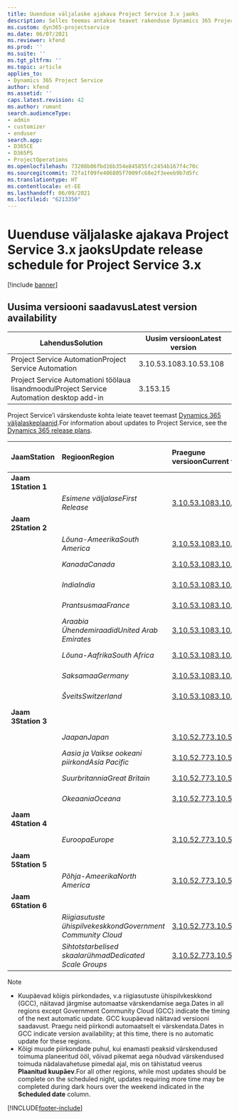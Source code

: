 ```yaml
---
title: Uuenduse väljalaske ajakava Project Service 3.x jaoks
description: Selles teemas antakse teavet rakenduse Dynamics 365 Project Service Automation saadaolevate ja tulevaste väljaannete kohta.
ms.custom: dyn365-projectservice
ms.date: 06/07/2021
ms.reviewer: kfend
ms.prod: ''
ms.suite: ''
ms.tgt_pltfrm: ''
ms.topic: article
applies_to:
- Dynamics 365 Project Service
author: kfend
ms.assetid: ''
caps.latest.revision: 42
ms.author: rumant
search.audienceType:
- admin
- customizer
- enduser
search.app:
- D365CE
- D365PS
- ProjectOperations
ms.openlocfilehash: 73208b06fbd16b354e845855fc2454b167f4c70c
ms.sourcegitcommit: 72fa1f09fe406805f7009fc68e2f3eeeb9b7d5fc
ms.translationtype: HT
ms.contentlocale: et-EE
ms.lasthandoff: 06/09/2021
ms.locfileid: "6213350"
---
```

# <a name="update-release-schedule-for-project-service-3x"></a><span data-ttu-id="a10e1-103">Uuenduse väljalaske ajakava Project Service 3.x jaoks</span><span class="sxs-lookup"><span data-stu-id="a10e1-103">Update release schedule for Project Service 3.x</span></span>

[!include [banner](../includes/psa-now-project-operations.md)]

## <a name="latest-version-availability"></a><span data-ttu-id="a10e1-104">Uusima versiooni saadavus</span><span class="sxs-lookup"><span data-stu-id="a10e1-104">Latest version availability</span></span>

| <span data-ttu-id="a10e1-105">Lahendus</span><span class="sxs-lookup"><span data-stu-id="a10e1-105">Solution</span></span>  | <span data-ttu-id="a10e1-106">Uusim versioon</span><span class="sxs-lookup"><span data-stu-id="a10e1-106">Latest version</span></span> |
|-------|----|
| <span data-ttu-id="a10e1-107">Project Service Automation</span><span class="sxs-lookup"><span data-stu-id="a10e1-107">Project Service Automation</span></span>    | <span data-ttu-id="a10e1-108">3.10.53.108</span><span class="sxs-lookup"><span data-stu-id="a10e1-108">3.10.53.108</span></span> |
| <span data-ttu-id="a10e1-109">Project Service Automationi töölaua lisandmoodul</span><span class="sxs-lookup"><span data-stu-id="a10e1-109">Project Service Automation desktop add-in</span></span>                | <span data-ttu-id="a10e1-110">3.15</span><span class="sxs-lookup"><span data-stu-id="a10e1-110">3.15</span></span>          |

<span data-ttu-id="a10e1-111">Project Service’i värskenduste kohta leiate teavet teemast [Dynamics 365 väljalaskeplaanid](/dynamics365/release-plans/).</span><span class="sxs-lookup"><span data-stu-id="a10e1-111">For information about updates to Project Service, see the [Dynamics 365 release plans](/dynamics365/release-plans/).</span></span> 

| <span data-ttu-id="a10e1-112">Jaam</span><span class="sxs-lookup"><span data-stu-id="a10e1-112">Station</span></span>  | <span data-ttu-id="a10e1-113">Regioon</span><span class="sxs-lookup"><span data-stu-id="a10e1-113">Region</span></span> | <span data-ttu-id="a10e1-114">Praegune versioon</span><span class="sxs-lookup"><span data-stu-id="a10e1-114">Current version</span></span> | <span data-ttu-id="a10e1-115">Järgmine versioon</span><span class="sxs-lookup"><span data-stu-id="a10e1-115">Next version</span></span> |  <span data-ttu-id="a10e1-116">Ajastatud kuupäev</span><span class="sxs-lookup"><span data-stu-id="a10e1-116">Scheduled date</span></span>
| :---   | :---   | :---   | :---   |:---   |         
|<span data-ttu-id="a10e1-117"><strong>Jaam 1</strong></span><span class="sxs-lookup"><span data-stu-id="a10e1-117"><strong>Station 1</strong></span></span> | |  |  | |
| | <span data-ttu-id="a10e1-118"><i>Esimene väljalase</i></span><span class="sxs-lookup"><span data-stu-id="a10e1-118"><i>First Release</i></span></span> | [<span data-ttu-id="a10e1-119">3.10.53.108</span><span class="sxs-lookup"><span data-stu-id="a10e1-119">3.10.53.108</span></span>](whats-new-ur-32.md) | <span data-ttu-id="a10e1-120">TBD</span><span class="sxs-lookup"><span data-stu-id="a10e1-120">TBD</span></span> | <span data-ttu-id="a10e1-121">02. juuli 2021</span><span class="sxs-lookup"><span data-stu-id="a10e1-121">July 02, 2021</span></span>
|<span data-ttu-id="a10e1-122"><strong>Jaam 2</strong></span><span class="sxs-lookup"><span data-stu-id="a10e1-122"><strong>Station 2</strong></span></span> | |  |  | |
| | <span data-ttu-id="a10e1-123"><i>Lõuna-Ameerika</i></span><span class="sxs-lookup"><span data-stu-id="a10e1-123"><i>South America</i></span></span> | [<span data-ttu-id="a10e1-124">3.10.53.108</span><span class="sxs-lookup"><span data-stu-id="a10e1-124">3.10.53.108</span></span>](whats-new-ur-32.md) | <span data-ttu-id="a10e1-125">TBD</span><span class="sxs-lookup"><span data-stu-id="a10e1-125">TBD</span></span> | <span data-ttu-id="a10e1-126">09. juuli 2021</span><span class="sxs-lookup"><span data-stu-id="a10e1-126">July 09, 2021</span></span>
| | <span data-ttu-id="a10e1-127"><i>Kanada</i></span><span class="sxs-lookup"><span data-stu-id="a10e1-127"><i>Canada</i></span></span> | [<span data-ttu-id="a10e1-128">3.10.53.108</span><span class="sxs-lookup"><span data-stu-id="a10e1-128">3.10.53.108</span></span>](whats-new-ur-32.md) | <span data-ttu-id="a10e1-129">TBD</span><span class="sxs-lookup"><span data-stu-id="a10e1-129">TBD</span></span> | <span data-ttu-id="a10e1-130">09. juuli 2021</span><span class="sxs-lookup"><span data-stu-id="a10e1-130">July 09, 2021</span></span>
| | <span data-ttu-id="a10e1-131"><i>India</i></span><span class="sxs-lookup"><span data-stu-id="a10e1-131"><i>India</i></span></span> | [<span data-ttu-id="a10e1-132">3.10.53.108</span><span class="sxs-lookup"><span data-stu-id="a10e1-132">3.10.53.108</span></span>](whats-new-ur-32.md) | <span data-ttu-id="a10e1-133">TBD</span><span class="sxs-lookup"><span data-stu-id="a10e1-133">TBD</span></span> | <span data-ttu-id="a10e1-134">09. juuli 2021</span><span class="sxs-lookup"><span data-stu-id="a10e1-134">July 09, 2021</span></span>
| | <span data-ttu-id="a10e1-135"><i>Prantsusmaa</i></span><span class="sxs-lookup"><span data-stu-id="a10e1-135"><i>France</i></span></span> | [<span data-ttu-id="a10e1-136">3.10.53.108</span><span class="sxs-lookup"><span data-stu-id="a10e1-136">3.10.53.108</span></span>](whats-new-ur-32.md) | <span data-ttu-id="a10e1-137">TBD</span><span class="sxs-lookup"><span data-stu-id="a10e1-137">TBD</span></span> | <span data-ttu-id="a10e1-138">09. juuli 2021</span><span class="sxs-lookup"><span data-stu-id="a10e1-138">July 09, 2021</span></span>
| | <span data-ttu-id="a10e1-139"><i>Araabia Ühendemiraadid</i></span><span class="sxs-lookup"><span data-stu-id="a10e1-139"><i>United Arab Emirates</i></span></span> | [<span data-ttu-id="a10e1-140">3.10.53.108</span><span class="sxs-lookup"><span data-stu-id="a10e1-140">3.10.53.108</span></span>](whats-new-ur-32.md) | <span data-ttu-id="a10e1-141">TBD</span><span class="sxs-lookup"><span data-stu-id="a10e1-141">TBD</span></span> | <span data-ttu-id="a10e1-142">09. juuli 2021</span><span class="sxs-lookup"><span data-stu-id="a10e1-142">July 09, 2021</span></span>
| | <span data-ttu-id="a10e1-143"><i>Lõuna-Aafrika</i></span><span class="sxs-lookup"><span data-stu-id="a10e1-143"><i>South Africa</i></span></span> | [<span data-ttu-id="a10e1-144">3.10.53.108</span><span class="sxs-lookup"><span data-stu-id="a10e1-144">3.10.53.108</span></span>](whats-new-ur-32.md) | <span data-ttu-id="a10e1-145">TBD</span><span class="sxs-lookup"><span data-stu-id="a10e1-145">TBD</span></span> | <span data-ttu-id="a10e1-146">09. juuli 2021</span><span class="sxs-lookup"><span data-stu-id="a10e1-146">July 09, 2021</span></span>
| | <span data-ttu-id="a10e1-147"><i>Saksamaa</i></span><span class="sxs-lookup"><span data-stu-id="a10e1-147"><i>Germany</i></span></span> | [<span data-ttu-id="a10e1-148">3.10.53.108</span><span class="sxs-lookup"><span data-stu-id="a10e1-148">3.10.53.108</span></span>](whats-new-ur-32.md) | <span data-ttu-id="a10e1-149">TBD</span><span class="sxs-lookup"><span data-stu-id="a10e1-149">TBD</span></span> | <span data-ttu-id="a10e1-150">09. juuli 2021</span><span class="sxs-lookup"><span data-stu-id="a10e1-150">July 09, 2021</span></span>
| | <span data-ttu-id="a10e1-151"><i>Šveits</i></span><span class="sxs-lookup"><span data-stu-id="a10e1-151"><i>Switzerland</i></span></span> | [<span data-ttu-id="a10e1-152">3.10.53.108</span><span class="sxs-lookup"><span data-stu-id="a10e1-152">3.10.53.108</span></span>](whats-new-ur-32.md) | <span data-ttu-id="a10e1-153">TBD</span><span class="sxs-lookup"><span data-stu-id="a10e1-153">TBD</span></span> | <span data-ttu-id="a10e1-154">09. juuli 2021</span><span class="sxs-lookup"><span data-stu-id="a10e1-154">July 09, 2021</span></span>
|<span data-ttu-id="a10e1-155"><strong>Jaam 3</strong></span><span class="sxs-lookup"><span data-stu-id="a10e1-155"><strong>Station 3</strong></span></span> | |  |  | |
| | <span data-ttu-id="a10e1-156"><i>Jaapan</i></span><span class="sxs-lookup"><span data-stu-id="a10e1-156"><i>Japan</i></span></span> | [<span data-ttu-id="a10e1-157">3.10.52.77</span><span class="sxs-lookup"><span data-stu-id="a10e1-157">3.10.52.77</span></span>](whats-new-ur-31.md) | [<span data-ttu-id="a10e1-158">3.10.53.108</span><span class="sxs-lookup"><span data-stu-id="a10e1-158">3.10.53.108</span></span>](whats-new-ur-32.md) | <span data-ttu-id="a10e1-159">11. juuni 2021</span><span class="sxs-lookup"><span data-stu-id="a10e1-159">June 11, 2021</span></span>
| | <span data-ttu-id="a10e1-160"><i>Aasia ja Vaikse ookeani piirkond</i></span><span class="sxs-lookup"><span data-stu-id="a10e1-160"><i>Asia Pacific</i></span></span> | [<span data-ttu-id="a10e1-161">3.10.52.77</span><span class="sxs-lookup"><span data-stu-id="a10e1-161">3.10.52.77</span></span>](whats-new-ur-31.md) | [<span data-ttu-id="a10e1-162">3.10.53.108</span><span class="sxs-lookup"><span data-stu-id="a10e1-162">3.10.53.108</span></span>](whats-new-ur-32.md) | <span data-ttu-id="a10e1-163">11. juuni 2021</span><span class="sxs-lookup"><span data-stu-id="a10e1-163">June 11, 2021</span></span>
| | <span data-ttu-id="a10e1-164"><i>Suurbritannia</i></span><span class="sxs-lookup"><span data-stu-id="a10e1-164"><i>Great Britain</i></span></span> | [<span data-ttu-id="a10e1-165">3.10.52.77</span><span class="sxs-lookup"><span data-stu-id="a10e1-165">3.10.52.77</span></span>](whats-new-ur-31.md) | [<span data-ttu-id="a10e1-166">3.10.53.108</span><span class="sxs-lookup"><span data-stu-id="a10e1-166">3.10.53.108</span></span>](whats-new-ur-32.md) | <span data-ttu-id="a10e1-167">11. juuni 2021</span><span class="sxs-lookup"><span data-stu-id="a10e1-167">June 11, 2021</span></span>
| | <span data-ttu-id="a10e1-168"><i>Okeaania</i></span><span class="sxs-lookup"><span data-stu-id="a10e1-168"><i>Oceana</i></span></span> | [<span data-ttu-id="a10e1-169">3.10.52.77</span><span class="sxs-lookup"><span data-stu-id="a10e1-169">3.10.52.77</span></span>](whats-new-ur-31.md) | [<span data-ttu-id="a10e1-170">3.10.53.108</span><span class="sxs-lookup"><span data-stu-id="a10e1-170">3.10.53.108</span></span>](whats-new-ur-32.md) | <span data-ttu-id="a10e1-171">11. juuni 2021</span><span class="sxs-lookup"><span data-stu-id="a10e1-171">June 11, 2021</span></span>
|<span data-ttu-id="a10e1-172"><strong>Jaam 4</strong></span><span class="sxs-lookup"><span data-stu-id="a10e1-172"><strong>Station 4</strong></span></span> | |  |  | |
| | <span data-ttu-id="a10e1-173"><i>Euroopa</i></span><span class="sxs-lookup"><span data-stu-id="a10e1-173"><i>Europe</i></span></span> | [<span data-ttu-id="a10e1-174">3.10.52.77</span><span class="sxs-lookup"><span data-stu-id="a10e1-174">3.10.52.77</span></span>](whats-new-ur-31.md) | [<span data-ttu-id="a10e1-175">3.10.53.108</span><span class="sxs-lookup"><span data-stu-id="a10e1-175">3.10.53.108</span></span>](whats-new-ur-32.md) | <span data-ttu-id="a10e1-176">18. juuni 2021</span><span class="sxs-lookup"><span data-stu-id="a10e1-176">June 18, 2021</span></span>
|<span data-ttu-id="a10e1-177"><strong>Jaam 5</strong></span><span class="sxs-lookup"><span data-stu-id="a10e1-177"><strong>Station 5</strong></span></span> | |  |  | |
| | <span data-ttu-id="a10e1-178"><i>Põhja-Ameerika</i></span><span class="sxs-lookup"><span data-stu-id="a10e1-178"><i>North America</i></span></span> | [<span data-ttu-id="a10e1-179">3.10.52.77</span><span class="sxs-lookup"><span data-stu-id="a10e1-179">3.10.52.77</span></span>](whats-new-ur-31.md) | [<span data-ttu-id="a10e1-180">3.10.53.108</span><span class="sxs-lookup"><span data-stu-id="a10e1-180">3.10.53.108</span></span>](whats-new-ur-32.md) | <span data-ttu-id="a10e1-181">25. juuni 2021</span><span class="sxs-lookup"><span data-stu-id="a10e1-181">June 25, 2021</span></span>
|<span data-ttu-id="a10e1-182"><strong>Jaam 6</strong></span><span class="sxs-lookup"><span data-stu-id="a10e1-182"><strong>Station 6</strong></span></span> | |  |  | |
| | <span data-ttu-id="a10e1-183"><i>Riigiasutuste ühispilvekeskkond</i></span><span class="sxs-lookup"><span data-stu-id="a10e1-183"><i>Government Community Cloud</i></span></span> | [<span data-ttu-id="a10e1-184">3.10.52.77</span><span class="sxs-lookup"><span data-stu-id="a10e1-184">3.10.52.77</span></span>](whats-new-ur-31.md) | [<span data-ttu-id="a10e1-185">3.10.53.108</span><span class="sxs-lookup"><span data-stu-id="a10e1-185">3.10.53.108</span></span>](whats-new-ur-32.md) | <span data-ttu-id="a10e1-186">25. juuni 2021</span><span class="sxs-lookup"><span data-stu-id="a10e1-186">June 25, 2021</span></span>
| | <span data-ttu-id="a10e1-187"><i>Sihtotstarbelised skaalarühmad</i></span><span class="sxs-lookup"><span data-stu-id="a10e1-187"><i>Dedicated Scale Groups</i></span></span> | [<span data-ttu-id="a10e1-188">3.10.52.77</span><span class="sxs-lookup"><span data-stu-id="a10e1-188">3.10.52.77</span></span>](whats-new-ur-31.md) | [<span data-ttu-id="a10e1-189">3.10.53.108</span><span class="sxs-lookup"><span data-stu-id="a10e1-189">3.10.53.108</span></span>](whats-new-ur-32.md) | <span data-ttu-id="a10e1-190">02. juuli 2021</span><span class="sxs-lookup"><span data-stu-id="a10e1-190">July 02, 2021</span></span>

>[!Note]
> - <span data-ttu-id="a10e1-191">Kuupäevad kõigis piirkondades, v.a riigiasutuste ühispilvkeskkond (GCC), näitavad järgmise automaatse värskendamise aega.</span><span class="sxs-lookup"><span data-stu-id="a10e1-191">Dates in all regions except Government Community Cloud (GCC) indicate the timing of the next automatic update.</span></span> <span data-ttu-id="a10e1-192">GCC kuupäevad näitavad versiooni saadavust. Praegu neid piirkondi automaatselt ei värskendata.</span><span class="sxs-lookup"><span data-stu-id="a10e1-192">Dates in GCC indicate version availability; at this time, there is no automatic update for these regions.</span></span>
> - <span data-ttu-id="a10e1-193">Kõigi muude piirkondade puhul, kui enamasti peaksid värskendused toimuma planeeritud ööl, võivad pikemat aega nõudvad värskendused toimuda nädalavahetuse pimedal ajal, mis on tähistatud veerus **Plaanitud kuupäev**.</span><span class="sxs-lookup"><span data-stu-id="a10e1-193">For all other regions, while most updates should be complete on the scheduled night, updates requiring more time may be completed during dark hours over the weekend indicated in the **Scheduled date** column.</span></span>


[!INCLUDE[footer-include](../includes/footer-banner.md)]
